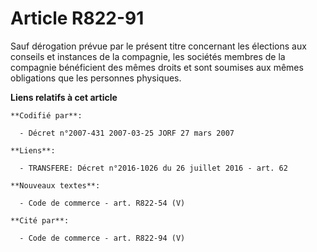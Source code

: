# Article R822-91

Sauf dérogation prévue par le présent titre concernant les élections aux conseils et instances de la compagnie, les sociétés
membres de la compagnie bénéficient des mêmes droits et sont soumises aux mêmes obligations que les personnes physiques.

**Liens relatifs à cet article**

	**Codifié par**:

	  - Décret n°2007-431 2007-03-25 JORF 27 mars 2007

	**Liens**:

	  - TRANSFERE: Décret n°2016-1026 du 26 juillet 2016 - art. 62

	**Nouveaux textes**:

	  - Code de commerce - art. R822-54 (V)

	**Cité par**:

	  - Code de commerce - art. R822-94 (V)
